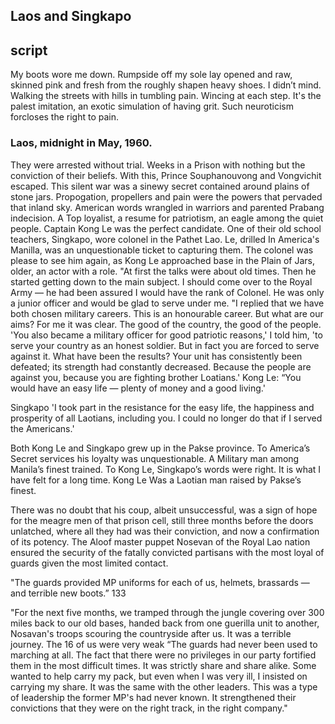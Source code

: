 Laos and Singkapo
---
## script ##

My boots wore me down. Rumpside off my sole lay opened and raw, skinned pink and fresh from the roughly shapen heavy shoes. I didn’t mind. Walking the streets with hills in tumbling pain. Wincing at each step. It's the palest imitation, an exotic simulation of having grit. Such neuroticism forcloses the right to pain. 

### Laos, midnight in May, 1960.
They were arrested without trial. Weeks in a Prison with nothing but the conviction of their beliefs. With this, Prince Souphanouvong and Vongvichit escaped.
This silent war was a sinewy secret contained around plains of stone jars. Propogation, propellers and pain were the powers that pervaded that inland sky. American words wrangled in warriors and parented Prabang indecision.
A Top loyalist, a resume for patriotism, an eagle among the quiet people. Captain Kong Le was the perfect candidate. One of their old school teachers, Singkapo, wore colonel in the Pathet Lao. Le, drilled In America's Manilla, was an unquestionable ticket to capturing them.
The colonel was please to see him again, as Kong Le approached base in the Plain of Jars, older, an actor with a role. 
"At first the talks were about old times. Then he started getting down to the main
subject. I should come over to the Royal Army — he had been assured I would have the
rank of Colonel. He was only a junior officer and would be glad to serve under me.
"I replied that we have both chosen military careers. This is an honourable career. But what are our aims? For me it was clear. The good of the country, the good of the people.
'You also became a military officer for good patriotic reasons,' I told him, 'to serve your country as an honest soldier. But in fact you are forced to serve against it. What have
been the results? Your unit has consistently been defeated; its strength had constantly
decreased. Because the people are against you, because you are fighting brother
Loatians.'
Kong Le: “You would have an easy life — plenty of money and a good living.'

Singkapo 'I took part in the resistance for the easy life, the happiness and prosperity
of all Laotians, including you. I could no longer do that if I served the Americans.'

Both Kong Le and Singkapo grew up in the Pakse province. To America’s Secret services his loyalty was unquestionable. A Military man among Manila’s finest trained. To Kong Le, Singkapo’s words were right. It is what I have felt for a long time. Kong Le Was a Laotian man raised by Pakse’s finest. 

There was no doubt that his coup, albeit unsuccessful, was a sign of hope for the meagre men of that prison cell, still three months before the doors unlatched, where all they had was their conviction, and now a confirmation of its potency. 
The Aloof master puppet Nosevan of the Royal Lao nation ensured the security of the fatally convicted partisans with the most loyal of guards given the most limited contact.

"The guards provided MP uniforms for each of us, helmets, brassards — and terrible
new boots.” 133

"For the next five months, we tramped through the jungle covering over 300 miles
back to our old bases, handed back from one guerilla unit to another, Nosavan's troops
scouring the countryside after us. It was a terrible journey. The 16 of us were very weak
“The guards had never been used to marching at all. The fact that there were no privileges in our party fortified them in the most difficult times. It was strictly share and share alike. Some wanted to help carry my pack, but even when I was very ill, I insisted on carrying my share. It was the same with the other leaders. This was a type of leadership the former MP's had never known. It strengthened their convictions that they were on the right track, in the right company." 